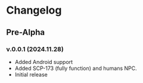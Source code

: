 # Changelog
## Pre-Alpha
### v.0.0.1 (2024.11.28)
- Added Android support
- Added SCP-173 (fully function) and humans NPC.
- Initial release